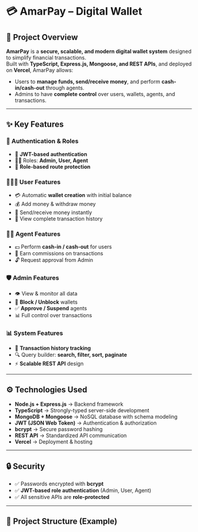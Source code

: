 # 💳 AmarPay – Digital Wallet  

## 🚀 Project Overview  
**AmarPay** is a **secure, scalable, and modern digital wallet system** designed to simplify financial transactions.  
Built with **TypeScript, Express.js, Mongoose, and REST APIs**, and deployed on **Vercel**, AmarPay allows:  

- Users to **manage funds, send/receive money**, and perform **cash-in/cash-out** through agents.  
- Admins to have **complete control** over users, wallets, agents, and transactions.  

---

## ✨ Key Features  

### 👤 Authentication & Roles  
- 🔑 **JWT-based authentication**  
- 👨‍💼 Roles: **Admin, User, Agent**  
- 🚫 **Role-based route protection**  

### 👨‍👩‍👦 User Features  
- 💳 Automatic **wallet creation** with initial balance  
- 💰 Add money & withdraw money  
- 🔄 Send/receive money instantly  
- 📜 View complete transaction history  

### 🧑‍💻 Agent Features  
- 💵 Perform **cash-in / cash-out** for users  
- 💸 Earn commissions on transactions  
- 🔓 Request approval from Admin  

### 🛡️ Admin Features  
- 👁️ View & monitor all data  
- 🔐 **Block / Unblock** wallets  
- ✅ **Approve / Suspend** agents  
- 📊 Full control over transactions  

### 📊 System Features  
- 📜 **Transaction history tracking**  
- 🔍 Query builder: **search, filter, sort, paginate**  
- ⚡ **Scalable REST API** design  

---

## ⚙️ Technologies Used  
- **Node.js + Express.js** → Backend framework  
- **TypeScript** → Strongly-typed server-side development  
- **MongoDB + Mongoose** → NoSQL database with schema modeling  
- **JWT (JSON Web Token)** → Authentication & authorization  
- **bcrypt** → Secure password hashing  
- **REST API** → Standardized API communication  
- **Vercel** → Deployment & hosting  

---

## 🔒 Security  
- ✅ Passwords encrypted with **bcrypt**  
- ✅ **JWT-based role authentication** (Admin, User, Agent)  
- ✅ All sensitive APIs are **role-protected**  

---

## 📂 Project Structure (Example)
